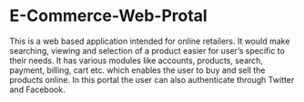 # E-Commerce-Web-Protal
This is a web based application intended for online retailers. It would make searching, viewing and selection of a product easier for user’s specific to their needs.  It has various modules like accounts, products, search, payment, billing, cart etc. which enables the user to buy and sell the products online. In this portal the user can also authenticate through Twitter and Facebook.
